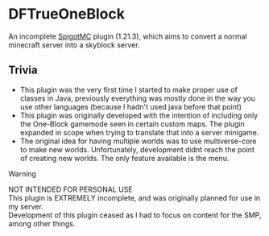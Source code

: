 # DFTrueOneBlock
An incomplete [SpigotMC](https://spigotmc.org/) plugin (1.21.3), which aims to convert a normal minecraft server into a skyblock server.

## Trivia
- This plugin was the very first time I started to make proper use of classes in Java, previously everything was mostly done in the way you use other languages (because I hadn't used java before that point)
- This plugin was originally developed with the intention of including only the One-Block gamemode seen in certain custom maps. The plugin expanded in scope when trying to translate that into a server minigame.
- The original idea for having multiple worlds was to use multiverse-core to make new worlds. Unfortunately, development didnt reach the point of creating new worlds. The only feature available is the menu.

> [!WARNING]
> NOT INTENDED FOR PERSONAL USE  
> This plugin is EXTREMELY incomplete, and was originally planned for use in my server.   
> Development of this plugin ceased as I had to focus on content for the SMP, among other things.